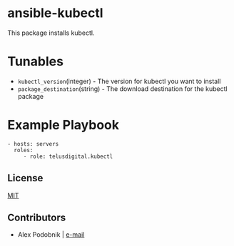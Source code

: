 # ansible-kubectl

This package installs kubectl.

# Tunables

* ```kubectl_version```(integer) - The version for kubectl you want to install
* ```package_destination```(string) - The download destination for the kubectl package

# Example Playbook

```
- hosts: servers
  roles:
     - role: telusdigital.kubectl
```

License
-------
[MIT](https://tldrlegal.com/license/mit-license)

Contributors
------------
* Alex Podobnik | [e-mail](mailto:alexandar.podobnik@gmail.com)
